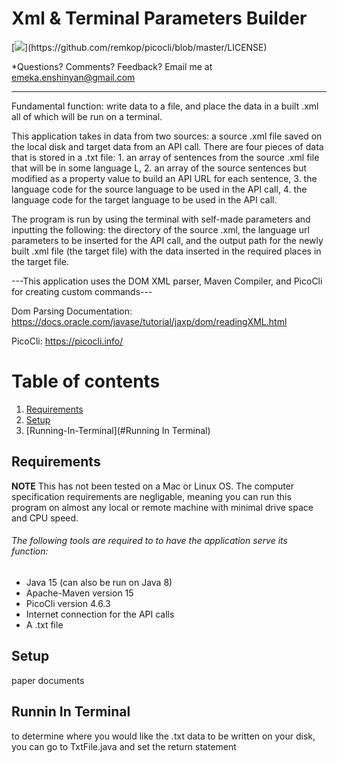 
# Xml & Terminal Parameters Builder

[![](https://img.shields.io/badge/license-Apache-blue.svg?)](https://github.com/remkop/picocli/blob/master/LICENSE)

*Questions?  Comments?  Feedback? Email me at emeka.enshinyan@gmail.com 

-----

Fundamental function: write data to a file, and place the data in a built .xml all of which will be run on a terminal.

This application takes in data from two sources: a source .xml file saved on the local disk and target data from an API call. There are four pieces of data that is stored in a .txt file: 1. an array of sentences from the source .xml file that will be in some language L, 2. an array of the source sentences but modified as a property value to build an API URL for each sentence, 3. the language code for the source language to be used in the API call, 4. the language code for the target language to be used in the API call.  

The program is run by using the terminal with self-made parameters and inputting the following: the directory of the source .xml, the language url parameters to be inserted for the API call, and the output path for the newly built .xml file (the target file) with the data inserted in the required places in the target file.

---This application uses the DOM XML parser, Maven Compiler, and PicoCli for creating custom commands---

Dom Parsing Documentation: https://docs.oracle.com/javase/tutorial/jaxp/dom/readingXML.html

PicoCli: https://picocli.info/

# Table of contents
1. [Requirements](#requirement)
2. [Setup](#Setup)
3. [Running-In-Terminal](#Running In Terminal)

## Requirements
**NOTE** This has not been tested on a Mac or Linux OS.
The computer specification requirements are negligable, meaning you can run this program on almost any local or remote machine with minimal drive space and CPU speed.

###### The following tools are required to to have the application serve its function:
- Java 15 (can also be run on Java 8)
- Apache-Maven version 15
- PicoCli version 4.6.3
- Internet connection for the API calls
- A .txt file
## Setup

paper documents

## Runnin In Terminal

to determine where you would like the .txt data to be written on your disk, you can go to TxtFile.java and set the return statement 
